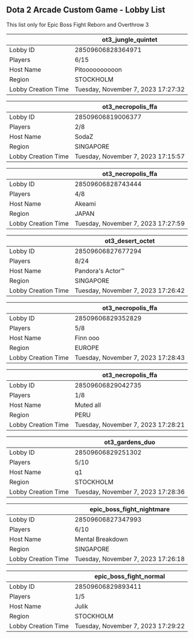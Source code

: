 ## Dota 2 Arcade Custom Game - Lobby List

This list only for Epic Boss Fight Reborn and Overthrow 3

|  | ot3_jungle_quintet |
| ------ | ------ |
| Lobby ID | 28509606828364971 |
| Players | 6/15 |
| Host Name | Pitoooooooooon |
| Region | STOCKHOLM |
| Lobby Creation Time | Tuesday, November 7, 2023 17:27:32 |


|  | ot3_necropolis_ffa |
| ------ | ------ |
| Lobby ID | 28509606819006377 |
| Players | 2/8 |
| Host Name | SodaZ |
| Region | SINGAPORE |
| Lobby Creation Time | Tuesday, November 7, 2023 17:15:57 |


|  | ot3_necropolis_ffa |
| ------ | ------ |
| Lobby ID | 28509606828743444 |
| Players | 4/8 |
| Host Name | Akeami |
| Region | JAPAN |
| Lobby Creation Time | Tuesday, November 7, 2023 17:27:59 |


|  | ot3_desert_octet |
| ------ | ------ |
| Lobby ID | 28509606827677294 |
| Players | 8/24 |
| Host Name | Pandora's Actor™ |
| Region | SINGAPORE |
| Lobby Creation Time | Tuesday, November 7, 2023 17:26:42 |


|  | ot3_necropolis_ffa |
| ------ | ------ |
| Lobby ID | 28509606829352829 |
| Players | 5/8 |
| Host Name | Finn ooo |
| Region | EUROPE |
| Lobby Creation Time | Tuesday, November 7, 2023 17:28:43 |


|  | ot3_necropolis_ffa |
| ------ | ------ |
| Lobby ID | 28509606829042735 |
| Players | 1/8 |
| Host Name | Muted all |
| Region | PERU |
| Lobby Creation Time | Tuesday, November 7, 2023 17:28:21 |


|  | ot3_gardens_duo |
| ------ | ------ |
| Lobby ID | 28509606829251302 |
| Players | 5/10 |
| Host Name | q1 |
| Region | STOCKHOLM |
| Lobby Creation Time | Tuesday, November 7, 2023 17:28:36 |


|  | epic_boss_fight_nightmare |
| ------ | ------ |
| Lobby ID | 28509606827347993 |
| Players | 6/10 |
| Host Name | Mental Breakdown |
| Region | SINGAPORE |
| Lobby Creation Time | Tuesday, November 7, 2023 17:26:18 |


|  | epic_boss_fight_normal |
| ------ | ------ |
| Lobby ID | 28509606829893411 |
| Players | 1/5 |
| Host Name | Julik |
| Region | STOCKHOLM |
| Lobby Creation Time | Tuesday, November 7, 2023 17:29:22 |


